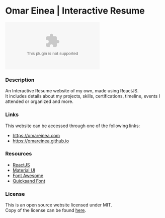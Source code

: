 #  Omar Einea | Interactive Resume

[![](http://image.thum.io/get/width/900/crop/600/https://omareinea.com)](https://omareinea.com)


### Description

An Interactive Resume website of my own, made using ReactJS.  
It includes details about my projects, skills, certifications, timeline, events I attended or organized and more.


### Links

This website can be accessed through one of the following links:

- https://omareinea.com
- https://omareinea.github.io


### Resources

- [ReactJS](https://github.com/facebook/react)
- [Material UI](https://github.com/mui-org/material-ui)
- [Font Awesome](https://github.com/FortAwesome/Font-Awesome)
- [Quicksand Font](https://fonts.google.com/specimen/Quicksand)


### License

This is an open source website licensed under MIT.  
Copy of the license can be found [here](./LICENSE.md).
